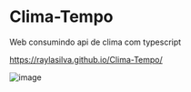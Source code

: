# Clima-Tempo
Web consumindo api de clima com typescript

https://raylasilva.github.io/Clima-Tempo/

![image](https://github.com/user-attachments/assets/87f820ed-7553-415c-be5a-f0a47c0b87a0)

